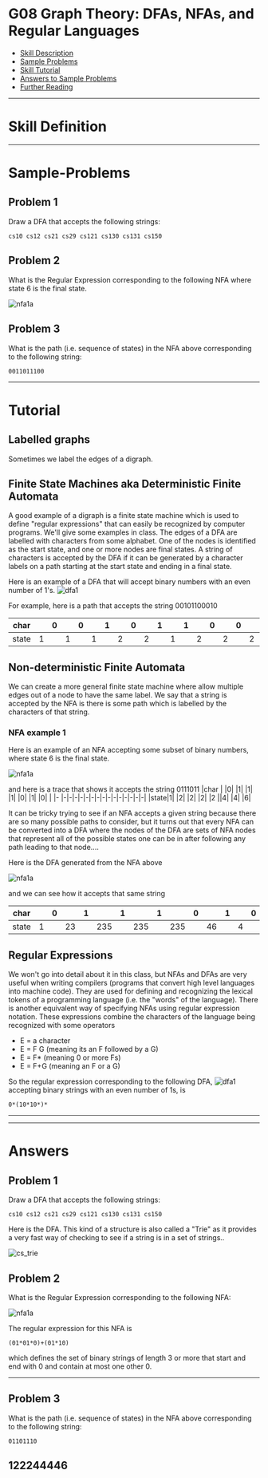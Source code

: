 # G08 Graph Theory: DFAs, NFAs, and Regular Languages



* [Skill Description](#skill-description)
* [Sample Problems](#Sample-Problems)
* [Skill Tutorial](#Tutorial)
* [Answers to Sample Problems](#Answers)
* [Further Reading](#Reading)

---


# Skill Definition




---

# Sample-Problems

## Problem 1
Draw a DFA that accepts the following strings:
```
cs10 cs12 cs21 cs29 cs121 cs130 cs131 cs150
```

## Problem 2
What is the Regular Expression corresponding to the following NFA where state 6 is the final state.

![nfa1a](nfa1a.png)

## Problem 3
What is the path (i.e. sequence of states) in the NFA above corresponding to the following string:
```
0011011100
```

---

# Tutorial

## Labelled graphs
Sometimes we label the edges of a digraph.

## Finite State Machines aka Deterministic Finite Automata
A good example of a digraph is a finite state machine which is used to define "regular expressions" that can easily
be recognized by computer programs. We'll give some examples in class. The edges of a DFA are labelled with characters from some alphabet. One of the nodes is identified as the start state, and one or more nodes are final states. A string of characters
is accepted by the DFA if it can be generated by a character labels on a path starting at the start state and ending in a final state.

Here is an example of a DFA that will accept binary numbers with an even number of 1's.
![dfa1](dfa1.png)

For example, here is a path that accepts the string 00101100010

|char | |0| |0| |1 ||0| |1| |1| |0| |0| |0| |1| |0| |
|-    |-|-|-|-|-|-|-|-|-|-|-|-|-|-|-|-|-|-|-|-|-|-|-|
|state|1| |1| |1| |2| |2| |1| |2| |2| |2| |2| |1| |1|


## Non-deterministic Finite Automata
We can create a more general finite state machine where allow multiple edges out of a node to have the same label.
We say that a string is accepted by the NFA is there is some path which is labelled by the characters of that string.

### NFA example 1
Here is an example of an NFA accepting some subset of binary numbers, where state 6 is the final state.

![nfa1a](nfa1a.png)

and here is a trace that shows it accepts the string 0111011
|char | |0| |1| |1| |1| |0| |1| |0| |
|-    |-|-|-|-|-|-|-|-|-|-|-|-|-|-|-|
|state|1| |2| |2| |2| |2 ||4| |4| |6|

It can be tricky trying to see if an NFA accepts a given string because there are so many possible paths to consider,
but it turns out that every NFA can be converted into a DFA where the nodes of the DFA are sets of NFA nodes that
represent all of the possible states one can be in after following any path leading to that node....

Here is the DFA generated from the NFA above

![nfa1a](nfa1b.png)

and we can see how it accepts that same string

|char | |0|  |1|   |1|   |1|   |0|  |1| |0| |
|-    |-|-|- |-|-  |-|-  |-|-  |-|- |-|-|-|-|
|state|1| |23| |235| |235| |235| |46| |4| |6|


## Regular Expressions

We won't go into detail about it in this class, but NFAs and DFAs are very useful when writing compilers (programs that
convert high level languages into machine code). They are used for defining and recognizing the lexical tokens of a
programming language (i.e. the "words" of the language). There is another equivalent way of specifying NFAs using
regular expression notation. These expressions combine the characters of the language being recognized with some operators
* E = a character
* E = F G   (meaning its an F followed by a G)
* E = F*  (meaning 0 or more Fs)
* E = F+G (meaning an F or a G)

So the regular expression corresponding to the following DFA, 
![dfa1](dfa1.png)
accepting binary strings with an even number of 1s, is

```
0*(10*10*)*
```


---
---

# Answers

## Problem 1
Draw a DFA that accepts the following strings:
```
cs10 cs12 cs21 cs29 cs121 cs130 cs131 cs150
```
Here is the DFA. This kind of a structure is also called a "Trie" as it provides a very fast way
of checking to see if a string is in a set of strings..

![cs_trie](cs_trie.png)


## Problem 2
What is the Regular Expression corresponding to the following NFA:

![nfa1a](nfa1a.png)

The  regular expression for this NFA is 
```
(01*01*0)+(01*10)
```
which defines the set of binary strings of length 3 or more that start and end with 0 and contain at most one other 0.


---

## Problem 3
What is the path (i.e. sequence of states) in the NFA above corresponding to the following string:
```
01101110
```
122244446
---
